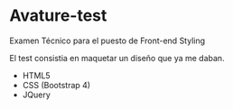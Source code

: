 # Avature-test
Examen Técnico para el puesto de Front-end Styling

El test consistia en maquetar un diseño que ya me daban.

<ul>
  <li>HTML5</li>
  <li>CSS (Bootstrap 4)</li>
  <li>JQuery</li>
</ul>

